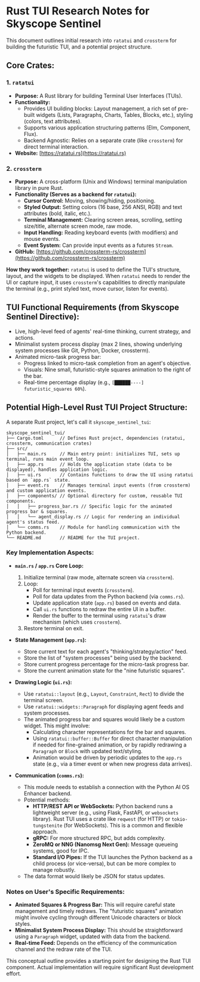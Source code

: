 # Rust TUI Research Notes for Skyscope Sentinel

This document outlines initial research into `ratatui` and `crossterm` for building the futuristic TUI, and a potential project structure.

## Core Crates:

### 1. `ratatui`
*   **Purpose:** A Rust library for building Terminal User Interfaces (TUIs).
*   **Functionality:**
    *   Provides UI building blocks: Layout management, a rich set of pre-built widgets (Lists, Paragraphs, Charts, Tables, Blocks, etc.), styling (colors, text attributes).
    *   Supports various application structuring patterns (Elm, Component, Flux).
    *   Backend Agnostic: Relies on a separate crate (like `crossterm`) for direct terminal interaction.
*   **Website:** [https://ratatui.rs](https://ratatui.rs)

### 2. `crossterm`
*   **Purpose:** A cross-platform (Unix and Windows) terminal manipulation library in pure Rust.
*   **Functionality (Serves as a backend for `ratatui`):**
    *   **Cursor Control:** Moving, showing/hiding, positioning.
    *   **Styled Output:** Setting colors (16 base, 256 ANSI, RGB) and text attributes (bold, italic, etc.).
    *   **Terminal Management:** Clearing screen areas, scrolling, setting size/title, alternate screen mode, raw mode.
    *   **Input Handling:** Reading keyboard events (with modifiers) and mouse events.
    *   **Event System:** Can provide input events as a futures `Stream`.
*   **GitHub:** [https://github.com/crossterm-rs/crossterm](https://github.com/crossterm-rs/crossterm)

**How they work together:**
`ratatui` is used to define the TUI's structure, layout, and the widgets to be displayed. When `ratatui` needs to render the UI or capture input, it uses `crossterm`'s capabilities to directly manipulate the terminal (e.g., print styled text, move cursor, listen for events).

## TUI Functional Requirements (from Skyscope Sentinel Directive):

*   Live, high-level feed of agents' real-time thinking, current strategy, and actions.
*   Minimalist system process display (max 2 lines, showing underlying system processes like Git, Python, Docker, crossterm).
*   Animated micro-task progress bar:
    *   Progress linked to micro-task completion from an agent's objective.
    *   Visuals: Nine small, futuristic-style squares animation to the right of the bar.
    *   Real-time percentage display (e.g., `[██████----] futuristic_squares 60%`).

## Potential High-Level Rust TUI Project Structure:

A separate Rust project, let's call it `skyscope_sentinel_tui`:

```
skyscope_sentinel_tui/
├── Cargo.toml      // Defines Rust project, dependencies (ratatui, crossterm, communication crates)
├── src/
│   ├── main.rs     // Main entry point: initializes TUI, sets up terminal, runs main event loop.
│   ├── app.rs      // Holds the application state (data to be displayed), handles application logic.
│   ├── ui.rs       // Contains functions to draw the UI using ratatui based on `app.rs` state.
│   ├── event.rs    // Manages terminal input events (from crossterm) and custom application events.
│   ├── components/ // Optional directory for custom, reusable TUI components.
│   │   ├── progress_bar.rs // Specific logic for the animated progress bar & squares.
│   │   └── agent_display.rs // Logic for rendering an individual agent's status feed.
│   └── comms.rs    // Module for handling communication with the Python backend.
└── README.md       // README for the TUI project.
```

### Key Implementation Aspects:

*   **`main.rs` / `app.rs` Core Loop:**
    1.  Initialize terminal (raw mode, alternate screen via `crossterm`).
    2.  Loop:
        *   Poll for terminal input events (`crossterm`).
        *   Poll for data updates from the Python backend (via `comms.rs`).
        *   Update application state (`app.rs`) based on events and data.
        *   Call `ui.rs` functions to redraw the entire UI in a buffer.
        *   Render the buffer to the terminal using `ratatui`'s draw mechanism (which uses `crossterm`).
    3.  Restore terminal on exit.

*   **State Management (`app.rs`):**
    *   Store current text for each agent's "thinking/strategy/action" feed.
    *   Store the list of "system processes" being used by the backend.
    *   Store current progress percentage for the micro-task progress bar.
    *   Store the current animation state for the "nine futuristic squares".

*   **Drawing Logic (`ui.rs`):**
    *   Use `ratatui::layout` (e.g., `Layout`, `Constraint`, `Rect`) to divide the terminal screen.
    *   Use `ratatui::widgets::Paragraph` for displaying agent feeds and system processes.
    *   The animated progress bar and squares would likely be a custom widget. This might involve:
        *   Calculating character representations for the bar and squares.
        *   Using `ratatui::buffer::Buffer` for direct character manipulation if needed for fine-grained animation, or by rapidly redrawing a `Paragraph` or `Block` with updated text/styling.
        *   Animation would be driven by periodic updates to the `app.rs` state (e.g., via a timer event or when new progress data arrives).

*   **Communication (`comms.rs`):**
    *   This module needs to establish a connection with the Python AI OS Enhancer backend.
    *   Potential methods:
        *   **HTTP/REST API or WebSockets:** Python backend runs a lightweight server (e.g., using Flask, FastAPI, or `websockets` library). Rust TUI uses a crate like `reqwest` (for HTTP) or `tokio-tungstenite` (for WebSockets). This is a common and flexible approach.
        *   **gRPC:** For more structured RPC, but adds complexity.
        *   **ZeroMQ or NNG (Nanomsg Next Gen):** Message queueing systems, good for IPC.
        *   **Standard I/O Pipes:** If the TUI launches the Python backend as a child process (or vice-versa), but can be more complex to manage robustly.
    *   The data format would likely be JSON for status updates.

### Notes on User's Specific Requirements:
*   **Animated Squares & Progress Bar:** This will require careful state management and timely redraws. The "futuristic squares" animation might involve cycling through different Unicode characters or block styles.
*   **Minimalist System Process Display:** This should be straightforward using a `Paragraph` widget, updated with data from the backend.
*   **Real-time Feed:** Depends on the efficiency of the communication channel and the redraw rate of the TUI.

This conceptual outline provides a starting point for designing the Rust TUI component. Actual implementation will require significant Rust development effort.
```
